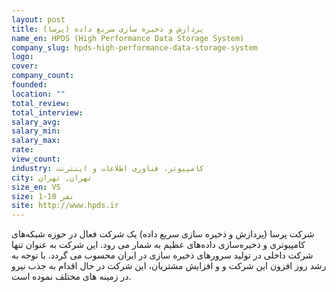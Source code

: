 ```yaml
---
layout: post
title: پردازش و ذخیره سازی سریع داده (پرسا)
name_en: HPDS (High Performance Data Storage System)
company_slug: hpds-high-performance-data-storage-system
logo: 
cover: 
company_count:
founded:
location: ""
total_review: 
total_interview: 
salary_avg: 
salary_min: 
salary_max: 
rate: 
view_count: 
industry: کامپیوتر، فناوری اطلاعات و اینترنت
city: تهران, تهران
size_en: VS
size: 1-10 نفر
site: http://www.hpds.ir
---
```


شرکت پرسا (پردازش و ذخیره سازی سریع داده) یک شرکت فعال در حوزه شبکه‌های کامپیوتری و ذخیره‌سازی داده‌های عظیم به شمار می رود. این شرکت به عنوان تنها شرکت داخلی در تولید سرورهای ذخیره سازی در ایران محسوب می گردد. با توجه به رشد روز افزون این شرکت و و افزایش مشتریان، این شرکت در حال اقدام به جذب نیرو در زمینه های مختلف نموده است.
